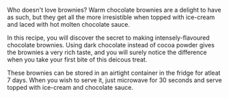 Who doesn't love brownies? Warm chocolate brownies are a delight to have as such, but they get all the more irresistible when topped with ice-cream and laced with hot molten chocolate sauce.


 In this recipe, you will discover the secret to making intensely-flavoured chocolate brownies. Using dark chocolate instead of cocoa powder gives the brownies a very rich taste, and you will surely notice the difference when you take your first bite of this deicous treat.


These brownies can be stored in an airtight container in the fridge for atleat 7 days. When you wish to serve it, just microwave for 30 seconds and serve topped with ice-cream and chocolate sauce.